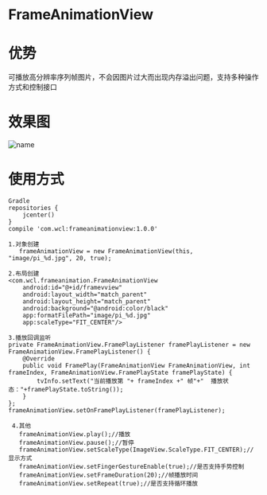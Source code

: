 # FrameAnimationView

# 优势
可播放高分辨率序列帧图片，不会因图片过大而出现内存溢出问题，支持多种操作方式和控制接口

# 效果图
![name](https://raw.githubusercontent.com/wcl9900/FrameAnimationView/master/frameanimationview.gif)
    
# 使用方式
    Gradle
    repositories {
        jcenter()
    }
    compile 'com.wcl:frameanimationview:1.0.0'
    
    1.对象创建
       frameAnimationView = new FrameAnimationView(this, "image/pi_%d.jpg", 20, true);
       
    2.布局创建
    <com.wcl.frameanimation.FrameAnimationView
        android:id="@+id/framevview"
        android:layout_width="match_parent"
        android:layout_height="match_parent"
        android:background="@android:color/black"
        app:formatFilePath="image/pi_%d.jpg"
        app:scaleType="FIT_CENTER"/>
        
    3.播放回调监听
    private FrameAnimationView.FramePlayListener framePlayListener = new FrameAnimationView.FramePlayListener() {
        @Override
        public void FramePlay(FrameAnimationView FrameAnimationView, int frameIndex, FrameAnimationView.FramePlayState framePlayState) {
            tvInfo.setText("当前播放第 "+ frameIndex +" 帧"+"  播放状态："+framePlayState.toString());
        }
    };
    frameAnimationView.setOnFramePlayListener(framePlayListener); 
     
     4.其他
       frameAnimationView.play();//播放
       frameAnimationView.pause();//暂停
       frameAnimationView.setScaleType(ImageView.ScaleType.FIT_CENTER);//显示方式
       frameAnimationView.setFingerGestureEnable(true);//是否支持手势控制
       frameAnimationView.setFrameDuration(20);//帧播放时间
       frameAnimationView.setRepeat(true);//是否支持循环播放